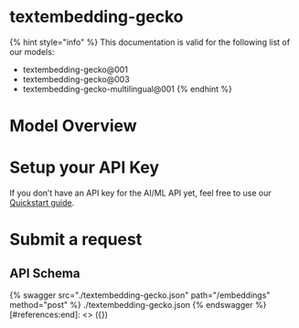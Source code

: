 [#references:start]: <> ({ "template": "openapi" })
# textembedding-gecko

{% hint style="info" %}
This documentation is valid for the following list of our models:
* textembedding-gecko@001
* textembedding-gecko@003
* textembedding-gecko-multilingual@001
{% endhint %}

# Model Overview


# Setup your API Key
If you don’t have an API key for the AI/ML API yet, feel free to use our [Quickstart guide](https://docs.aimlapi.com/quickstart/setting-up).

# Submit a request
## API Schema
{% swagger src="./textembedding-gecko.json" path="/embeddings" method="post" %}
./textembedding-gecko.json
{% endswagger %}
[#references:end]: <> ({})